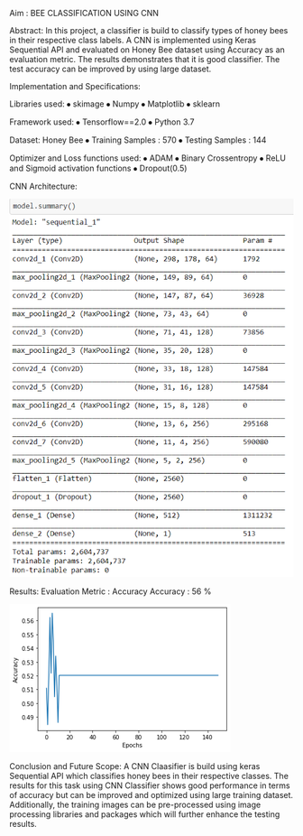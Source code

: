 Aim : BEE CLASSIFICATION USING CNN

Abstract:
In this project, a classifier is build to classify types of honey bees in their respective class labels. A CNN is implemented using Keras Sequential API and evaluated on Honey Bee dataset using Accuracy as an evaluation metric. The results demonstrates that it is good classifier. The test accuracy can be improved by using large dataset.

Implementation and Specifications:

Libraries used:
⦁	skimage
⦁	Numpy
⦁	Matplotlib
⦁	sklearn

Framework used:
⦁	Tensorflow==2.0
⦁	Python 3.7

Dataset: Honey Bee 
⦁	Training Samples : 570
⦁	Testing Samples : 144

Optimizer and Loss functions used:
⦁	ADAM
⦁	Binary Crossentropy
⦁	ReLU and Sigmoid activation functions
⦁	Dropout(0.5)

CNN Architecture:



![](https://github.com/prajaktaghodake90/bee_classification_CNN/blob/main/CNN%20Summary.PNG)

Results:
Evaluation Metric : Accuracy
Accuracy : 56 %


![](https://github.com/prajaktaghodake90/bee_classification_CNN/blob/main/output_9_0.png)


Conclusion and Future Scope:
A CNN Claasifier is build using keras Sequential API which classifies honey bees in their respective classes. The results for this task using CNN Classifier shows good performance in terms of accuracy but can be improved and optimized using large training dataset.
Additionally, the training images can be pre-processed using image processing libraries and packages which will further enhance the testing results.
